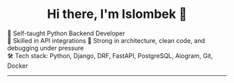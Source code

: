 <h1 align="center">Hi there, I'm Islombek 👋</h1>

🎯 Self-taught Python Backend Developer  
🔌 Skilled in API integrations
🧠 Strong in architecture, clean code, and debugging under pressure  
🛠 Tech stack: Python, Django, DRF, FastAPI, PostgreSQL, Aiogram, Git, Docker

---
